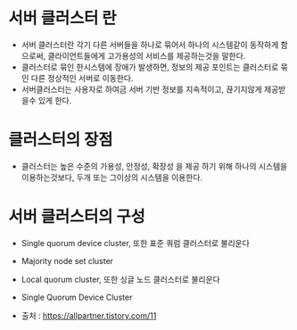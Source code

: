 # 서버 클러스터 란



- 서버 클러스터란 각기 다른 서버들을 하나로 묶어서 하나의 시스템같이 동작하게 함으로써, 클라이언트들에게 고가용성의 서비스를 제공하는것을 말한다.
- 클러스터로 묶인 한시스템에 장애가 발생하면, 정보의 제공 포인트는 클러스터로 묶인 다른 정상적인 서버로 이동한다. 
- 서버클러스터는 사용자로 하여금 서버 기반 정보를 지속적이고, 끊기지않게 제공받을수 있게 한다.


# 클러스터의 장점
- 클러스터는 높은 수준의 가용성, 안정성, 확장성 을 제공 하기 위해 하나의 시스템을 이용하는것보다, 두개 또는 그이상의 시스템을 이용한다.


# 서버 클러스터의 구성
- Single quorum device cluster, 또한 표준 쿼럼 클러스터로 불리운다
- Majority node set cluster
- Local quorum cluster, 또한 싱글 노드 클러스터로 불리운다
- Single Quorum Device Cluster



- 출처 : https://allpartner.tistory.com/11